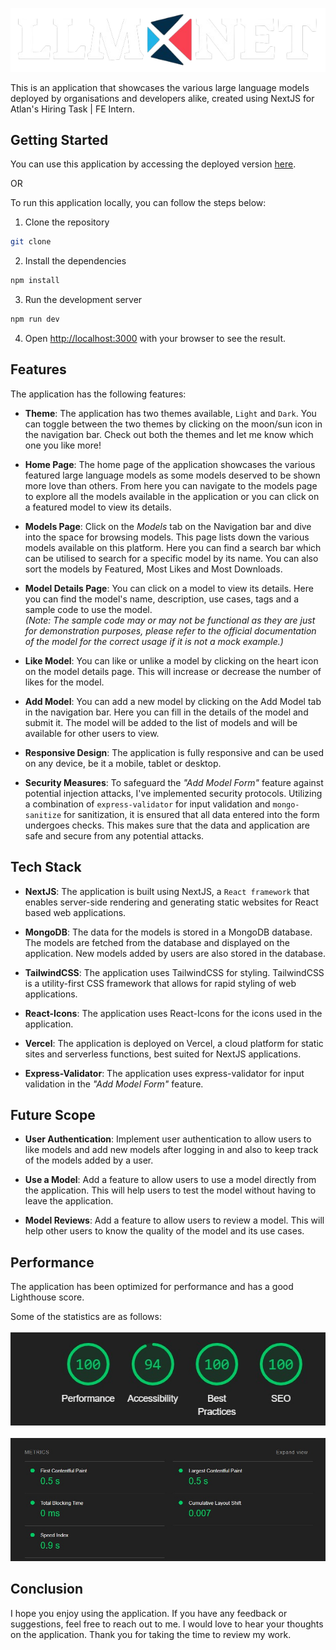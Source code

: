 ![alt text](public/logo_white_2.png)

This is an application that showcases the various large language models deployed by organisations and developers alike, created using NextJS for Atlan's Hiring Task | FE Intern.

## Getting Started

You can use this application by accessing the deployed version [here](https://llm-net.vercel.app/).

OR

To run this application locally, you can follow the steps below:

1. Clone the repository

```bash
git clone
```

2. Install the dependencies

```bash
npm install
```

3. Run the development server

```bash
npm run dev
```

4. Open [http://localhost:3000](http://localhost:3000) with your browser to see the result.

## Features

The application has the following features:

- **Theme**: The application has two themes available, `Light` and `Dark`. You can toggle between the two themes by clicking on the moon/sun icon in the navigation bar. Check out both the themes and let me know which one you like more!

- **Home Page**: The home page of the application showcases the various featured large language models as some models deserved to be shown more love than others. From here you can navigate to the models page to explore all the models available in the application or you can click on a featured model to view its details.

- **Models Page**: Click on the _Models_ tab on the Navigation bar and dive into the space for browsing models. This page lists down the various models available on this platform. Here you can find a search bar which can be utilised to search for a specific model by its name. You can also sort the models by Featured, Most Likes and Most Downloads.

- **Model Details Page**: You can click on a model to view its details. Here you can find the model's name, description, use cases, tags and a sample code to use the model. </br>
  _(Note: The sample code may or may not be functional as they are just for demonstration purposes, please refer to the official documentation of the model for the correct usage if it is not a mock example.)_

- **Like Model**: You can like or unlike a model by clicking on the heart icon on the model details page. This will increase or decrease the number of likes for the model.

- **Add Model**: You can add a new model by clicking on the Add Model tab in the navigation bar. Here you can fill in the details of the model and submit it. The model will be added to the list of models and will be available for other users to view.

- **Responsive Design**: The application is fully responsive and can be used on any device, be it a mobile, tablet or desktop.

- **Security Measures**: To safeguard the _"Add Model Form"_ feature against potential injection attacks, I've implemented security protocols. Utilizing a combination of `express-validator` for input validation and `mongo-sanitize` for sanitization, it is ensured that all data entered into the form undergoes checks. This makes sure that the data and application are safe and secure from any potential attacks.

## Tech Stack

- **NextJS**: The application is built using NextJS, a `React framework` that enables server-side rendering and generating static websites for React based web applications.

- **MongoDB**: The data for the models is stored in a MongoDB database. The models are fetched from the database and displayed on the application. New models added by users are also stored in the database.

- **TailwindCSS**: The application uses TailwindCSS for styling. TailwindCSS is a utility-first CSS framework that allows for rapid styling of web applications.

- **React-Icons**: The application uses React-Icons for the icons used in the application.

- **Vercel**: The application is deployed on Vercel, a cloud platform for static sites and serverless functions, best suited for NextJS applications.

- **Express-Validator**: The application uses express-validator for input validation in the _"Add Model Form"_ feature.

## Future Scope

- **User Authentication**: Implement user authentication to allow users to like models and add new models after logging in and also to keep track of the models added by a user.

- **Use a Model**: Add a feature to allow users to use a model directly from the application. This will help users to test the model without having to leave the application.

- **Model Reviews**: Add a feature to allow users to review a model. This will help other users to know the quality of the model and its use cases.

## Performance

The application has been optimized for performance and has a good Lighthouse score.

Some of the statistics are as follows:
</br>
</br>
![alt text](Stats.jpeg)
</br>
</br>
![alt text](metrics.jpeg)

## Conclusion

I hope you enjoy using the application. If you have any feedback or suggestions, feel free to reach out to me. I would love to hear your thoughts on the application. Thank you for taking the time to review my work.
